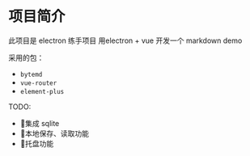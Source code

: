 # 项目简介

此项目是 electron 练手项目
用electron + vue 开发一个 markdown demo

采用的包：
- `bytemd`
- `vue-router`
- `element-plus`

TODO:
- 🚧集成 sqlite
- 🚧本地保存、读取功能
- 🚧托盘功能